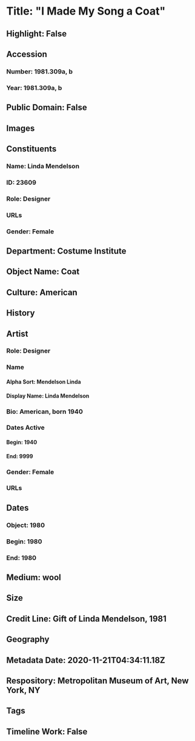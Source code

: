 # Title: "I Made My Song a Coat"
## Highlight: False
## Accession
### Number: 1981.309a, b
### Year: 1981.309a, b
## Public Domain: False
## Images
## Constituents
### Name: Linda Mendelson
### ID: 23609
### Role: Designer
### URLs
### Gender: Female
## Department: Costume Institute
## Object Name: Coat
## Culture: American
## History
## Artist
### Role: Designer
### Name
#### Alpha Sort: Mendelson Linda
#### Display Name: Linda Mendelson
### Bio: American, born 1940
### Dates Active
#### Begin: 1940
#### End: 9999
### Gender: Female
### URLs
## Dates
### Object: 1980
### Begin: 1980
### End: 1980
## Medium: wool
## Size
## Credit Line: Gift of Linda Mendelson, 1981
## Geography
## Metadata Date: 2020-11-21T04:34:11.18Z
## Respository: Metropolitan Museum of Art, New York, NY
## Tags
## Timeline Work: False